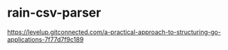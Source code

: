 # rain-csv-parser

https://levelup.gitconnected.com/a-practical-approach-to-structuring-go-applications-7f77d7f9c189